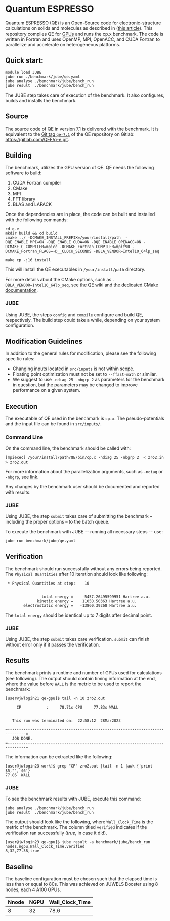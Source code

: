 # Quantum ESPRESSO

Quantum ESPRESSO (QE) is an Open-Source code for electronic-structure calculations on solids and molecules as described in ([this article](10.1088/1361-648X/aa8f79)).
This repository compiles QE for [GPUs](https://doi.org/10.1063/5.0005082) and runs the cp.x benchmark. 
The code is written in Fortran and uses OpenMP, MPI, OpenACC, and CUDA Fortran to parallelize and accelerate on heterogeneous platforms.   

## Quick start:

```
module load JUBE
jube run ./benchmark/jube/qe.yaml
jube analyse ./benchmark/jube/bench_run
jube result  ./benchmark/jube/bench_run
```

The JUBE step takes care of execution of the benchmark. It also configures, builds and installs the benchmark.

## Source

The source code of QE in version 7.1 is delivered with the benchmark. It is equivalent to the [Git tag `qe-7.1`](https://gitlab.com/QEF/q-e/-/archive/qe-7.1/q-e-qe-7.1.tar.gz) of the QE repository on Gitlab: https://gitlab.com/QEF/q-e.git. 

## Building

The benchmark, utilizes the GPU version of QE. QE needs the following software to build:

1. CUDA Fortran compiler
2. CMake
3. MPI
4. FFT library
5. BLAS and LAPACK

Once the dependencies are in place, the code can be built and installed with the following commands:

```
cd q-e
mkdir build && cd build
cmake ../ -DCMAKE_INSTALL_PREFIX=/your/install/path  -DQE_ENABLE_MPI=ON -DQE_ENABLE_CUDA=ON -DQE_ENABLE_OPENACC=ON -DCMAKE_C_COMPILER=mpicc -DCMAKE_Fortran_COMPILER=mpif90 -DCMAKE_Fortran_FLAGS=-D__CLOCK_SECONDS -DBLA_VENDOR=Intel10_64lp_seq

make cp -j16 install

```

This will install the QE executables in `/your/install/path` directory.

For more details about the CMake options, such as `-DBLA_VENDOR=Intel10_64lp_seq`,  see [the QE wiki](https://gitlab.com/QEF/q-e/-/wikis/Developers/CMake-build-system) and [the dedicated CMake documentation](https://gitlab.com/QEF/q-e/-/wikis/Developers/CMake-build-system). 

### JUBE

Using JUBE, the steps `config` and `compile` configure and build QE, respectively. The build step could take a while, depending on your system configuration.

## Modification Guidelines

In addition to the general rules for modification, please see the following specific rules:

- Changing inputs located in `src/inputs` is not within scope.
- Floating point optimization must not be set to `--ffast-math` or similar.
- We suggest to use `-ndiag 25 -nbgrp 2` as parameters for the benchmark in question, but the parameters may be changed to improve performance on a given system.

## Execution

The executable of QE used in the benchmark is `cp.x`. The pseudo-potentials and the input file can be found in `src/inputs/`.

### Command Line

On the command line, the benchmark should be called with:

```
[mpiexec] /your/install/path/QE/bin/cp.x -ndiag 25 -nbgrp 2  < zro2.in > zro2.out
```
For more information about the parallelization arguments, such as `-ndiag` or `-nbgrp`, see [link](https://people.sissa.it/~degironc/FIST/Slides/6%20parallalization.pdf).

Any changes by the benchmark user should be documented and reported with results. 

### JUBE

Using JUBE, the step `submit` takes care of submitting the benchmark – including the proper options – to the batch queue.

To execute the benchmark with JUBE -- running all necessary steps -- use:

```
jube run benchmark/jube/qe.yaml
```

## Verification

The benchmark should run successfully without any errors being reported. The `Physical Quantities` after 10 iteration should look like following:

```
 * Physical Quantities at step:    10


                total energy =    -5457.26495599951 Hartree a.u.
              kinetic energy =    11050.50363 Hartree a.u.
        electrostatic energy =   -13860.39268 Hartree a.u.
```

The `total energy` should be identical up to 7 digits after decimal point.

### JUBE

Using JUBE, the step `submit` takes care verification. `submit` can finish without error only if it passes the verification.

## Results

The benchmark prints a runtime and number of GPUs used for calculations (see following). The output should contain timing information at the end, where the value before `WALL` is the metric to be used to report the benchmark:

```
[user@jwlogin21 qe-gpu]$ tail -n 10 zro2.out 
 
     CP           :     78.71s CPU     77.83s WALL

 
   This run was terminated on:  22:58:12  28Mar2023            

=------------------------------------------------------------------------------=
   JOB DONE.
=------------------------------------------------------------------------------=
```

The information can be extracted like the following:

```
[user@jwlogin23 work]$ grep "CP" zro2.out |tail -n 1 |awk {'print $5,"", $6'}
77.86  WALL
```

### JUBE

To see the benchmark results with JUBE, execute this command:

```
jube analyse ./benchmark/jube/bench_run
jube result  ./benchmark/jube/bench_run
```

The output should look like the following, where `Wall_Clock_Time` is the metric of the benchmark. The column titled `verified` indicates if the verification ran successfully (_true_, in case it did).

```
[user@jwlogin23 qe-gpu]$ jube result -a benchmark/jube/bench_run
nodes,ngpu,Wall_Clock_Time,verified
8,32,77.38,true
```

## Baseline

The baseline configuration must be chosen such that the elapsed time is less than or equal to 80s. This was achieved on JUWELS Booster using 8 nodes, each 4 A100 GPUs.

Nnode | NGPU  | Wall_Clock_Time
----- | ----- | ---        
  8   |  32   | 78.6           
          
